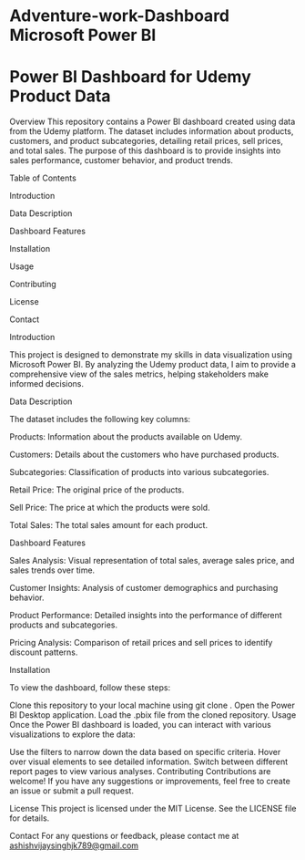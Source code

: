 # Adventure-work-Dashboard Microsoft Power BI 
# Power BI Dashboard for Udemy Product Data
Overview
This repository contains a Power BI dashboard created using data from the Udemy platform. The dataset includes information about products, customers, and product subcategories, detailing retail prices, sell prices, and total sales. The purpose of this dashboard is to provide insights into sales performance, customer behavior, and product trends.

Table of Contents


Introduction


Data Description


Dashboard Features


Installation


Usage


Contributing


License


Contact


Introduction


This project is designed to demonstrate my skills in data visualization using Microsoft Power BI. By analyzing the Udemy product data, I aim to provide a comprehensive view of the sales metrics, helping stakeholders make informed decisions.

Data Description


The dataset includes the following key columns:

Products: Information about the products available on Udemy.


Customers: Details about the customers who have purchased products.


Subcategories: Classification of products into various subcategories.


Retail Price: The original price of the products.


Sell Price: The price at which the products were sold.


Total Sales: The total sales amount for each product.


Dashboard Features


Sales Analysis: Visual representation of total sales, average sales price, and sales trends over time.


Customer Insights: Analysis of customer demographics and purchasing behavior.


Product Performance: Detailed insights into the performance of different products and subcategories.


Pricing Analysis: Comparison of retail prices and sell prices to identify discount patterns.


Installation

To view the dashboard, follow these steps:

Clone this repository to your local machine using git clone <repository-url>.
Open the Power BI Desktop application.
Load the .pbix file from the cloned repository.
Usage
Once the Power BI dashboard is loaded, you can interact with various visualizations to explore the data:

Use the filters to narrow down the data based on specific criteria.
Hover over visual elements to see detailed information.
Switch between different report pages to view various analyses.
Contributing
Contributions are welcome! If you have any suggestions or improvements, feel free to create an issue or submit a pull request.

License
This project is licensed under the MIT License. See the LICENSE file for details.

Contact
For any questions or feedback, please contact me at ashishvijaysinghjk789@gmail.com
